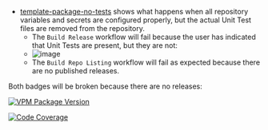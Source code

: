 * [template-package-no-tests](https://github.com/dustuu/template-package-no-tests) shows what happens when all repository variables and secrets are configured properly, but the actual Unit Test files are removed from the repository.
  * The `Build Release` workflow will fail because the user has indicated that Unit Tests are present, but they are not:
  * ![image](https://github.com/vrchat-community/template-package/assets/101824882/b3ee3a66-4494-4e04-bb00-362087376059)
  * The `Build Repo Listing` workflow will fail as expected because there are no published releases.

Both badges will be broken because there are no releases:

[![VPM Package Version](https://img.shields.io/vpm/v/com.vrchat.demo-template?repository_url=https%3A%2F%2Fdustuu.github.io%2Ftemplate-package-no-tests%2Findex.json)](https://dustuu.github.io/template-package-no-tests)

[![Code Coverage](https://dustuu.github.io/template-package-unconfigured/coverage/badge_linecoverage.svg)](https://dustuu.github.io/template-package-no-tests/coverage)
